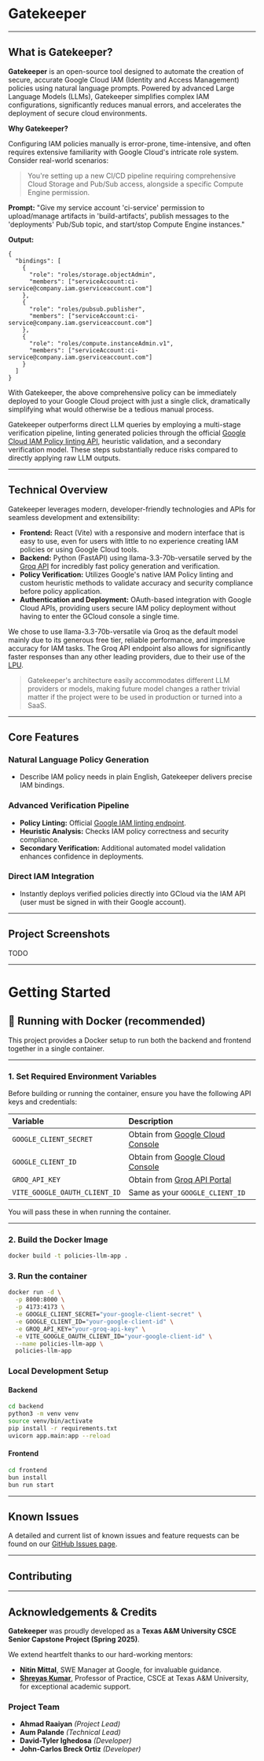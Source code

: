 # Gatekeeper

---

## What is Gatekeeper?

**Gatekeeper** is an open-source tool designed to automate the creation of secure, accurate Google Cloud IAM (Identity and Access Management) policies using natural language prompts. Powered by advanced Large Language Models (LLMs), Gatekeeper simplifies complex IAM configurations, significantly reduces manual errors, and accelerates the deployment of secure cloud environments.

**Why Gatekeeper?**

Configuring IAM policies manually is error-prone, time-intensive, and often requires extensive familiarity with Google Cloud's intricate role system. Consider real-world scenarios:

>You're setting up a new CI/CD pipeline requiring comprehensive Cloud Storage and Pub/Sub access, alongside a specific Compute Engine permission.

**Prompt:** "Give my service account 'ci-service' permission to upload/manage artifacts in 'build-artifacts', publish messages to the 'deployments' Pub/Sub topic, and start/stop Compute Engine instances."

**Output:**
```
{
  "bindings": [
    {
      "role": "roles/storage.objectAdmin",
      "members": ["serviceAccount:ci-service@company.iam.gserviceaccount.com"]
    },
    {
      "role": "roles/pubsub.publisher",
      "members": ["serviceAccount:ci-service@company.iam.gserviceaccount.com"]
    },
    {
      "role": "roles/compute.instanceAdmin.v1",
      "members": ["serviceAccount:ci-service@company.iam.gserviceaccount.com"]
    }
  ]
}
```

With Gatekeeper, the above comprehensive policy can be immediately deployed to your Google Cloud project with just a single click, dramatically simplifying what would otherwise be a tedious manual process.

Gatekeeper outperforms direct LLM queries by employing a multi-stage verification pipeline, linting generated policies through the official [Google Cloud IAM Policy linting API](https://cloud.google.com/iam/docs/reference/rest/v1/iamPolicies/lintPolicy), heuristic validation, and a secondary verification model. These steps substantially reduce risks compared to directly applying raw LLM outputs.

---

## Technical Overview

Gatekeeper leverages modern, developer-friendly technologies and APIs for seamless development and extensibility:

- **Frontend:** React (Vite) with a responsive and modern interface that is easy to use, even for users with little to no experience creating IAM policies or using Google Cloud tools.
- **Backend:** Python (FastAPI) using llama-3.3-70b-versatile served by the [Groq API](https://console.groq.com/) for incredibly fast policy generation and verification.
- **Policy Verification:** Utilizes Google's native IAM Policy linting and custom heuristic methods to validate accuracy and security compliance before policy application.
- **Authentication and Deployment:** OAuth-based integration with Google Cloud APIs, providing users secure IAM policy deployment without having to enter the GCloud console a single time.

We chose to use llama-3.3-70b-versatile via Groq as the default model mainly due to its generous free tier, reliable performance, and impressive accuracy for IAM tasks. The Groq API endpoint also allows for significantly faster responses than any other leading providers, due to their use of the [LPU](https://groq.com/the-groq-lpu-explained/).

> Gatekeeper's architecture easily accommodates different LLM providers or models, making future model changes a rather trivial matter if the project were to be used in production or turned into a SaaS.

---

## Core Features

### Natural Language Policy Generation
- Describe IAM policy needs in plain English, Gatekeeper delivers precise IAM bindings.

### Advanced Verification Pipeline
- **Policy Linting:** Official [Google IAM linting endpoint](https://cloud.google.com/iam/docs/reference/rest/v1/iamPolicies/lintPolicy).
- **Heuristic Analysis:** Checks IAM policy correctness and security compliance.
- **Secondary Verification:** Additional automated model validation enhances confidence in deployments.

### Direct IAM Integration
- Instantly deploys verified policies directly into GCloud via the IAM API (user must be signed in with their Google account).

---

## Project Screenshots

TODO

---

# Getting Started

## 🐳 Running with Docker (recommended)

This project provides a Docker setup to run both the backend and frontend together in a single container.

---

### 1. Set Required Environment Variables

Before building or running the container, ensure you have the following API keys and credentials:

| Variable | Description |
|:---------|:------------|
| `GOOGLE_CLIENT_SECRET` | Obtain from [Google Cloud Console](#link) |
| `GOOGLE_CLIENT_ID` | Obtain from [Google Cloud Console](#link) |
| `GROQ_API_KEY` | Obtain from [Groq API Portal](#link) |
| `VITE_GOOGLE_OAUTH_CLIENT_ID` | Same as your `GOOGLE_CLIENT_ID` |

You will pass these in when running the container.

---

### 2. Build the Docker Image

```bash
docker build -t policies-llm-app .
```

### 3. Run the container
```bash
docker run -d \
  -p 8000:8000 \
  -p 4173:4173 \
  -e GOOGLE_CLIENT_SECRET="your-google-client-secret" \
  -e GOOGLE_CLIENT_ID="your-google-client-id" \
  -e GROQ_API_KEY="your-groq-api-key" \
  -e VITE_GOOGLE_OAUTH_CLIENT_ID="your-google-client-id" \
  --name policies-llm-app \
  policies-llm-app
```

### Local Development Setup

#### Backend
```bash
cd backend
python3 -m venv venv
source venv/bin/activate
pip install -r requirements.txt
uvicorn app.main:app --reload
```

#### Frontend
```bash
cd frontend
bun install
bun run start
```

---

## Known Issues

A detailed and current list of known issues and feature requests can be found on our [GitHub Issues page](https://github.com/aum1/gatekeeper/issues).

---

## Contributing

---

## Acknowledgements & Credits

**Gatekeeper** was proudly developed as a **Texas A&M University CSCE Senior Capstone Project (Spring 2025)**.

We extend heartfelt thanks to our hard-working mentors:
- **Nitin Mittal**, SWE Manager at Google, for invaluable guidance.
- **[Shreyas Kumar](https://engineering.tamu.edu/cse/profiles/kumar-shreyas.html)**, Professor of Practice, CSCE at Texas A&M University, for exceptional academic support.

### Project Team
- **Ahmad Raaiyan** *(Project Lead)*
- **Aum Palande** *(Technical Lead)*
- **David-Tyler Ighedosa** *(Developer)*
- **John-Carlos Breck Ortiz** *(Developer)*
